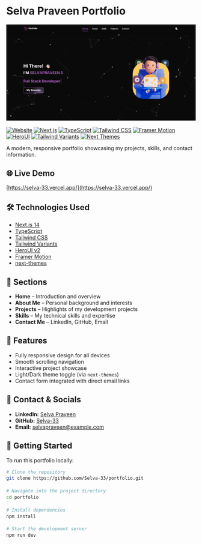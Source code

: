 # Selva Praveen Portfolio

![Portfolio Screenshot](./public/screenshot.png)

[![Website](https://img.shields.io/badge/Portfolio-Online-brightgreen)](https://selva-33.vercel.app/)
[![Next.js](https://img.shields.io/badge/Next.js-14-blue?logo=next.js)](https://nextjs.org/)
[![TypeScript](https://img.shields.io/badge/TypeScript-4.9-blue?logo=typescript)](https://www.typescriptlang.org/)
[![Tailwind CSS](https://img.shields.io/badge/TailwindCSS-3.3-blue?logo=tailwind-css)](https://tailwindcss.com/)
[![Framer Motion](https://img.shields.io/badge/FramerMotion-3.13-purple?logo=framer)](https://www.framer.com/motion/)
[![HeroUI](https://img.shields.io/badge/HeroUI-v2-orange)](https://heroui.com/)
[![Tailwind Variants](https://img.shields.io/badge/TailwindVariants-1.0-pink)](https://tailwind-variants.org)
[![Next Themes](https://img.shields.io/badge/NextThemes-1.2-blueviolet)](https://github.com/pacocoursey/next-themes)

A modern, responsive portfolio showcasing my projects, skills, and contact information.

## 🌐 Live Demo
[https://selva-33.vercel.app/](https://selva-33.vercel.app/)

## 🛠️ Technologies Used
- [Next.js 14](https://nextjs.org/docs/getting-started)
- [TypeScript](https://www.typescriptlang.org/)
- [Tailwind CSS](https://tailwindcss.com/)
- [Tailwind Variants](https://tailwind-variants.org)
- [HeroUI v2](https://heroui.com/)
- [Framer Motion](https://www.framer.com/motion/)
- [next-themes](https://github.com/pacocoursey/next-themes)

## 📑 Sections
- **Home** – Introduction and overview  
- **About Me** – Personal background and interests  
- **Projects** – Highlights of my development projects  
- **Skills** – My technical skills and expertise  
- **Contact Me** – LinkedIn, GitHub, Email  

## 📂 Features
- Fully responsive design for all devices  
- Smooth scrolling navigation  
- Interactive project showcase  
- Light/Dark theme toggle (via `next-themes`)  
- Contact form integrated with direct email links  

## 🔗 Contact & Socials
- **LinkedIn:** [Selva Praveen](https://www.linkedin.com/in/selvapraveen-s/)  
- **GitHub:** [Selva-33](https://github.com/Selva-33)  
- **Email:** selvapraveen@example.com  

## 🚀 Getting Started
To run this portfolio locally:

```bash
# Clone the repository
git clone https://github.com/Selva-33/portfolio.git

# Navigate into the project directory
cd portfolio

# Install dependencies
npm install

# Start the development server
npm run dev

